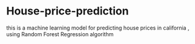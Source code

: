 # House-price-prediction
this is a machine learning model for predicting house prices in california , using Random Forest Regression algorithm
